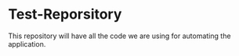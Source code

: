 # Test-Reporsitory
This repository will have all the code we are using for automating the application.
